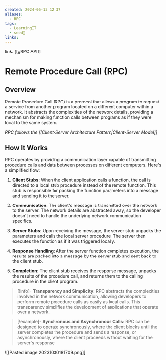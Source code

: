 ```yaml
---
created: 2024-05-13 12:37
aliases:
  - RPC
tags:
  - LearningIT
  - seed🌱
links:
---
```


link: [[gRPC API]]

# Remote Procedure Call (RPC)

## Overview

Remote Procedure Call (RPC) is a protocol that allows a program to request a service from another program located on a different computer within a network. It abstracts the complexities of the network details, providing a mechanism for making function calls between programs as if they were local to the same system.

_RPC follows the [[Client-Server Architecture Pattern|Client-Server Model]]_

## How It Works

RPC operates by providing a communication layer capable of transmitting procedure calls and data between processes on different computers. Here's a simplified flow:

1. **Client Stubs**: When the client application calls a function, the call is directed to a local stub procedure instead of the remote function. This stub is responsible for packing the function parameters into a message and sending it to the server.

2. **Communication**: The client's message is transmitted over the network to the server. The network details are abstracted away, so the developer doesn't need to handle the underlying network communication specifics.

3. **Server Stubs**: Upon receiving the message, the server stub unpacks the parameters and calls the local server procedure. The server then executes the function as if it was triggered locally.

4. **Response Handling**: After the server function completes execution, the results are packed into a message by the server stub and sent back to the client stub.

5. **Completion**: The client stub receives the response message, unpacks the results of the procedure call, and returns them to the calling procedure in the client program.

> [!info]-
> **Transparency and Simplicity**: RPC abstracts the complexities involved in the network communication, allowing developers to perform remote procedure calls as easily as local calls. This transparency simplifies the development of applications that operate over a network.

> [!example]-
> **Synchronous and Asynchronous Calls**: RPC can be designed to operate synchronously, where the client blocks until the server completes the procedure and sends a response, or asynchronously, where the client proceeds without waiting for the server's response.

![[Pasted image 20231030181709.png]]
